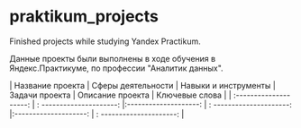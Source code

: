 # praktikum_projects
Finished projects while studying Yandex Practikum.

Данные проекты были выполнены в ходе обучения в Яндекс.Практикуме, по профессии "Аналитик данных".


| Название проекта | Сферы деятельности | Навыки и инструменты | Задачи проекта | Описание проекта | Ключевые слова |
| :--------------------: | : ---------------------: |:--------------------: | : ---------------------: |:--------------------: | : ---------------------: |
